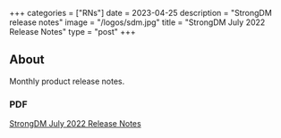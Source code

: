 +++
categories = ["RNs"]
date = 2023-04-25
description = "StrongDM release notes"
image = "/logos/sdm.jpg"
title = "StrongDM July 2022 Release Notes"
type = "post"
+++

## About

Monthly product release notes.

### PDF

[StrongDM July 2022 Release Notes](/images/portfolio/ESS-StrongDM-July-2022-Release-Notes.pdf)
